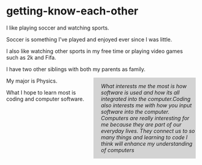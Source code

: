 # getting-know-each-other
<!DOCTYPE html>
<html>
<head>
<style>
aside {
  width: 50%;
  padding-left: 20px;
  margin-left: 20px;
  float: right;
  font-style: italic;
  background-color: lightgray;
}
</style>
</head>
<body>

<p>I like playing soccer and watching sports.</p>

<p>Soccer is something I've played and enjoyed ever since I was little.</p>

<p>I also like watching other sports in my free time or playing video games such as 2k and Fifa.</p>

<p>I have two other siblings with both my parents as family.</p>


<aside>
<p>What interests me the most is how software is used and how its all integrated into the computer.Coding also interests me with how you input software into the computer. Computers are really interesting for me because they are part of our everyday lives. They connect us to so many things and learning to code I think will enhance my understanding of computers</p>
</aside>

<p>My major is Physics.</p>
<p>What I hope to learn most is coding and computer software.</p>

</body>
</html>
